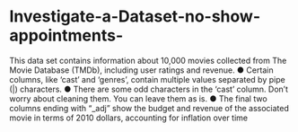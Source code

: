 # Investigate-a-Dataset-no-show-appointments-
This data set contains information about 10,000 movies collected from The Movie Database (TMDb), including user ratings and revenue. ● Certain columns, like ‘cast’ and ‘genres’, contain multiple values separated by pipe (|) characters. ● There are some odd characters in the ‘cast’ column. Don’t worry about cleaning them. You can leave them as is. ● The final two columns ending with “_adj” show the budget and revenue of the associated movie in terms of 2010 dollars, accounting for inflation over time
